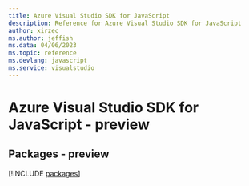 ```yaml
---
title: Azure Visual Studio SDK for JavaScript
description: Reference for Azure Visual Studio SDK for JavaScript
author: xirzec
ms.author: jeffish
ms.data: 04/06/2023
ms.topic: reference
ms.devlang: javascript
ms.service: visualstudio
---
```

# Azure Visual Studio SDK for JavaScript - preview
## Packages - preview
[!INCLUDE [packages](visual-studio-index.md)]